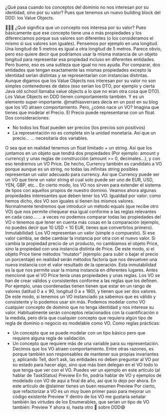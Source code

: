 ¿Qué pasa cuando los conceptos del dominio no nos interesan por su identidad, sino por su valor? Pues que tenemos un nuevo building block del DDD: los Value Objects.

🧻👇🏿
¿Qué significa que un concepto nos interesa por su valor? Pues básicamente que ese concepto tiene una o más propiedades y los diferenciamos porque sus valores son diferentes (o los consideramos el mismo si sus valores son iguales). Pensemos por ejemplo en una longitud.
Una longitud de 5 metros es igual a otra longitud de 5 metros. Parece obvio, pero eso quiere decir que podríamos usar la misma instancia de un objeto longitud para representar esa propiedad incluso en diferentes entidades. Pero bueno, eso es una sutileza que igual no nos ayuda.
Por comparar, dos entidades que tengan exactamente las mismas propiedades excepto la identidad serían distintas y se representarían con instancias distintas.
Aunque digamos que los Value Objects nos interesan por su valor no son simples contenedores de datos (eso serían los DTO, por ejemplo y cierta Java old school llamaba value objects a lo que no eran otra cosa que DTO). Los Value Objects en DDD tienen comportamiento también.
Y es un elemento super-importante. @mathiasverraes decía en un post en su blog que los VO atraen comportamiento.
Pero, ¿cómo nace un VO? Imagina que tienes que modelar el Precio. El Precio puede representarse con un float. Dos consideraciones:

* No todos los float pueden ser precios (los precios son positivos)
* La representación no es completa sin la unidad monetaria. Así que un precio…
  … necesitaría dos variables.

O sea que en realidad tenemos un float limitado + un string. Así que los juntamos en un objeto que tendrá dos propiedades (Por ejemplo: amount y currency) y unas reglas de construcción (amount >= 0, decimales…), y con eso tendremos un VO Price.
De hecho, Currency también es candidato a VO porque aunque es un string, no todas las infinitas string posibles representan un valor adecuado para currency. Así que Currency puede ser un VO que tiene un valor string el cual solo puede ser uno de EUR, USD, YEN, GBP, etc…
En cierto modo, los VO nos sirven para extender el sistema de tipos con aquellos propios de nuestro dominio. Veamos ahora algunas propiedades interesantes que deben tener los VO.
Igualdad por valor: como hemos dicho, dos VO son iguales si tienen los mismos valores. Normalmente tendremos que introducir un método equals (que recibe otro VO) que nos permite chequear esa igual conforme a las reglas relevantes en cada caso…
… a veces no podemos comparar todas las propiedades del VO o tenemos que tener en cuenta más cosas en la comparación (ejemplo, no puedes decir que  10 USD = 10 EUR, tienes que convertirlos primero).
Inmutabilidad: Los VO representan un valor (simple o compuesto). Si ese valor cambia, se debe cambiar la instancia por otra con el nuevo valor.  Si cambia la propiedad precio de un producto, no cambiamos el objeto Price, sino la propiedad con una instancia distinta de Price.
De este modo, si el objeto Price tiene métodos “mutator” (ejemplo: para subir o bajar el precio un porcentaje) en realidad serán métodos factoría que nos devuelven una nueva instancia con el valor resultado de la operación.
Esta inmutabilidad es la que nos permite usar la misma instancia en diferentes lugares.
Antes mencioné que el VO Price tenía unas propiedades y unas reglas. Los VO se han de crear válidos y consistentes conforme a las reglas que los definen. Por ejemplo, unas coordenadas tienen tienen que estar en un rango de valores (latitud 0 a ± 90, longitud 0 a ± 180), y tienen
que ser dos valores. De este modo, si tenemos un VO instanciado ya sabemos que es válido y consistente y lo podemos usar sin más.
Podemos modelar como VO cualquier concepto de dominio que no tenga identidad y nos interese su valor. Habitualmente serán conceptos relacionados con la cuantificación o la medida, pero diría que cualquier concepto que requiera algún tipo de regla de dominio o negocio es modelable
como VO. Como reglas prácticas:

* Un concepto que se puede modelar con un tipo básico pero que requiere alguna regla de validación.
* Un concepto que requiere más de una variable para su representación.
  Decimos que los VO atraen comportamiento. Entre otras razones, es porque también son responsables de mantener sus propias invariantes y, aplicando Tell, don’t ask, las entidades no deben preguntar al VO por su estado para hacer algo, sino que más bien delegan en el VO todo lo que
  tenga que ver con el VO. Puedes ver un ejemplo en este artículo (al hablar de TaskStatus)
  Preview
  En fin, podría hablar de VO y ejemplos de modelado con VO de aquí a final de año, así que lo dejo por ahora. En este artículo de @slaimer tienes un buen resumen
  Preview
  Por cierto, que refactorizar a VO es un muy buen primer paso para mejorar un código existente
  Preview
  Y dentro de los VO me gustaría señalar también las virtudes de los Enumerables, que serían un tipo de VO también:
  Preview
  Y ahora sí, hasta otro 🧻 sobre DDD😅